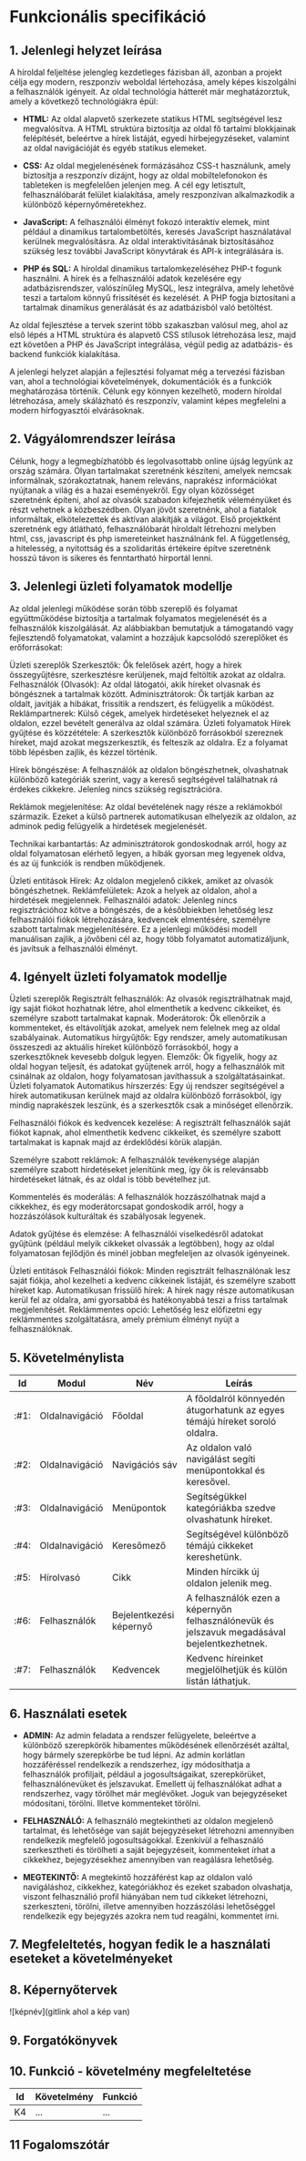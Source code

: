 # Funkcionális specifikáció
## 1. Jelenlegi helyzet leírása

A híroldal feljeltése jelengleg kezdetleges fázisban áll, azonban a projekt célja egy modern, reszponzív weboldal lértehozása, amely képes kiszolgálni a felhasználók igényeit. Az oldal technológia hátterét már meghatázorztuk, amely a következő technológiákra épül:

- **HTML:** Az oldal alapvető szerkezete statikus HTML segítségével lesz megvalósítva. A HTML struktúra biztosítja az oldal fő tartalmi blokkjainak felépítését, beleértve a hírek listáját, egyedi hírbejegyzéseket, valamint az oldal navigációját és egyéb statikus elemeket.

- **CSS:** Az oldal megjelenésének formázásához CSS-t használunk, amely biztosítja a reszponzív dizájnt, hogy az oldal mobiltelefonokon és tableteken is megfelelően jelenjen meg. A cél egy letisztult, felhasználóbarát felület kialakítása, amely reszponzívan alkalmazkodik a különböző képernyőméretekhez.

- **JavaScript:** A felhasználói élményt fokozó interaktív elemek, mint például a dinamikus tartalombetöltés, keresés JavaScript használatával kerülnek megvalósításra. Az oldal interaktivitásának biztosításához szükség lesz további JavaScript könyvtárak és API-k integrálására is.

- **PHP és SQL:** A híroldal dinamikus tartalomkezeléséhez PHP-t fogunk használni. A hírek és a felhasználói adatok kezelésére egy adatbázisrendszer, valószínűleg MySQL, lesz integrálva, amely lehetővé teszi a tartalom könnyű frissítését és kezelését. A PHP fogja biztosítani a tartalmak dinamikus generálását és az adatbázisból való betöltést.

Az oldal fejlesztése a tervek szerint több szakaszban valósul meg, ahol az első lépés a HTML struktúra és alapvető CSS stílusok létrehozása lesz, majd ezt követően a PHP és JavaScript integrálása, végül pedig az adatbázis- és backend funkciók kialakítása.

A jelenlegi helyzet alapján a fejlesztési folyamat még a tervezési fázisban van, ahol a technológiai követelmények, dokumentációk és a funkciók meghatározása történik. Célunk egy könnyen kezelhető, modern híroldal létrehozása, amely skálázható és reszponzív, valamint képes megfelelni a modern hírfogyasztói elvárásoknak.

## 2. Vágyálomrendszer leírása

Célunk, hogy a legmegbízhatóbb és legolvasottabb online újság legyünk az ország számára.
Olyan tartalmakat szeretnénk készíteni, amelyek nemcsak informálnak, szórakoztatnak, 
hanem releváns, naprakész információkat nyújtanak a világ és a hazai eseményekről.
Egy olyan közösséget szeretnénk építeni, ahol az olvasók szabadon kifejezhetik véleményüket 
és részt vehetnek a közbeszédben. Olyan jövőt szeretnénk, ahol a fiatalok informáltak, 
elkötelezettek és aktívan alakítják a világot. Első projektként szeretnénk egy átlátható, 
felhasználóbarát híroldalt létrehozni melyben html, css, javascript és php ismereteinket 
használnánk fel. A függetlenség, a hitelesség, a nyitottság és a szolidaritás értékeire 
építve szeretnénk hosszú távon is sikeres és fenntartható hírportál lenni.

## 3. Jelenlegi üzleti folyamatok modellje
Az oldal jelenlegi működése során több szereplő és folyamat együttműködése biztosítja a tartalmak folyamatos megjelenését és a felhasználók kiszolgálását. Az alábbiakban bemutatjuk a támogatandó vagy fejlesztendő folyamatokat, valamint a hozzájuk kapcsolódó szereplőket és erőforrásokat:

Üzleti szereplők
Szerkesztők: Ők felelősek azért, hogy a hírek összegyűjtésre, szerkesztésre kerüljenek, majd feltöltik azokat az oldalra.
Felhasználók (Olvasók): Az oldal látogatói, akik híreket olvasnak és böngésznek a tartalmak között.
Adminisztrátorok: Ők tartják karban az oldalt, javítják a hibákat, frissítik a rendszert, és felügyelik a működést.
Reklámpartnerek: Külső cégek, amelyek hirdetéseket helyeznek el az oldalon, ezzel bevételt generálva az oldal számára.
Üzleti folyamatok
Hírek gyűjtése és közzététele: A szerkesztők különböző forrásokból szereznek híreket, majd azokat megszerkesztik, és felteszik az oldalra. Ez a folyamat több lépésben zajlik, és kézzel történik.

Hírek böngészése: A felhasználók az oldalon böngészhetnek, olvashatnak különböző kategóriák szerint, vagy a kereső segítségével találhatnak rá érdekes cikkekre. Jelenleg nincs szükség regisztrációra.

Reklámok megjelenítése: Az oldal bevételének nagy része a reklámokból származik. Ezeket a külső partnerek automatikusan elhelyezik az oldalon, az adminok pedig felügyelik a hirdetések megjelenését.

Technikai karbantartás: Az adminisztrátorok gondoskodnak arról, hogy az oldal folyamatosan elérhető legyen, a hibák gyorsan meg legyenek oldva, és az új funkciók is rendben működjenek.

Üzleti entitások
Hírek: Az oldalon megjelenő cikkek, amiket az olvasók böngészhetnek.
Reklámfelületek: Azok a helyek az oldalon, ahol a hirdetések megjelennek.
Felhasználói adatok: Jelenleg nincs regisztrációhoz kötve a böngészés, de a későbbiekben lehetőség lesz felhasználói fiókok létrehozására, kedvencek elmentésére, személyre szabott tartalmak megjelenítésére.
Ez a jelenlegi működési modell manuálisan zajlik, a jövőbeni cél az, hogy több folyamatot automatizáljunk, és javítsuk a felhasználói élményt.

## 4. Igényelt üzleti folyamatok modellje
Üzleti szereplők
Regisztrált felhasználók: Az olvasók regisztrálhatnak majd, így saját fiókot hozhatnak létre, ahol elmenthetik a kedvenc cikkeiket, és személyre szabott tartalmakat kapnak.
Moderátorok: Ők ellenőrzik a kommenteket, és eltávolítják azokat, amelyek nem felelnek meg az oldal szabályainak.
Automatikus hírgyűjtők: Egy rendszer, amely automatikusan összeszedi az aktuális híreket különböző forrásokból, hogy a szerkesztőknek kevesebb dolguk legyen.
Elemzők: Ők figyelik, hogy az oldal hogyan teljesít, és adatokat gyűjtenek arról, hogy a felhasználók mit csinálnak az oldalon, hogy folyamatosan javíthassuk a szolgáltatásainkat.
Üzleti folyamatok
Automatikus hírszerzés: Egy új rendszer segítségével a hírek automatikusan kerülnek majd az oldalra különböző forrásokból, így mindig naprakészek leszünk, és a szerkesztők csak a minőséget ellenőrzik.

Felhasználói fiókok és kedvencek kezelése: A regisztrált felhasználók saját fiókot kapnak, ahol elmenthetik kedvenc cikkeiket, és személyre szabott tartalmakat is kapnak majd az érdeklődési körük alapján.

Személyre szabott reklámok: A felhasználók tevékenysége alapján személyre szabott hirdetéseket jelenítünk meg, így ők is relevánsabb hirdetéseket látnak, és az oldal is több bevételhez jut.

Kommentelés és moderálás: A felhasználók hozzászólhatnak majd a cikkekhez, és egy moderátorcsapat gondoskodik arról, hogy a hozzászólások kulturáltak és szabályosak legyenek.

Adatok gyűjtése és elemzése: A felhasználói viselkedésről adatokat gyűjtünk (például melyik cikkeket olvassák a legtöbben), hogy az oldal folyamatosan fejlődjön és minél jobban megfeleljen az olvasók igényeinek.

Üzleti entitások
Felhasználói fiókok: Minden regisztrált felhasználónak lesz saját fiókja, ahol kezelheti a kedvenc cikkeinek listáját, és személyre szabott híreket kap.
Automatikusan frissülő hírek: A hírek nagy része automatikusan kerül fel az oldalra, ami gyorsabbá és hatékonyabbá teszi a friss tartalmak megjelenítését.
Reklámmentes opció: Lehetőség lesz előfizetni egy reklámmentes szolgáltatásra, amely prémium élményt nyújt a felhasználóknak.

## 5. Követelménylista

| Id | Modul | Név | Leírás |
| :---:| --- | --- | ---    |	
| :#1: | Oldalnavigáció | Főoldal | A főoldalról könnyedén átugorhatunk az egyes témájú híreket soroló oldalra. |
| :#2: | Oldalnavigáció | Navigációs sáv | Az oldalon való navigálást segíti menüpontokkal és keresővel. |
| :#3: | Oldalnavigáció | Menüpontok | Segítségükkel kategóriákba szedve olvashatunk híreket. |
| :#4: | Oldalnavigáció | Keresőmező | Segítségével különböző témájú cikkeket kereshetünk. |
| :#5: | Hírolvasó | Cikk | Minden hírcikk új oldalon jelenik meg. |
| :#6: | Felhasználók | Bejelentkezési képernyő | A felhasználók ezen a képernyőn felhasználónevük és jelszavuk megadásával bejelentkezhetnek. |
| :#7: | Felhasználók | Kedvencek | Kedvenc híreinket megjelölhetjük és külön listán láthatjuk. |

## 6. Használati esetek

- **ADMIN:**
Az admin feladata a rendszer felügyelete, beleértve a különböző szerepkörök hibamentes működésének ellenőrzését azáltal, hogy bármely szerepkörbe be tud lépni. Az admin korlátlan hozzáféréssel rendelkezik a rendszerhez, így módosíthatja a felhasználók profiljait, például a jogosultságaikat, szerepkörüket, felhasználónevüket és jelszavukat.
Emellett új felhasználókat adhat a rendszerhez, vagy törölhet már meglévőket. Joguk van bejegyzéseket módosítani, törölni. Illetve kommenteket törölni.

- **FELHASZNÁLÓ:**
A felhasználó megtekintheti az oldalon megjelenő tartalmat, és lehetősége van saját bejegyzéseket létrehozni amennyiben rendelkezik megfelelő jogosultságokkal.
Ezenkívül a felhasználó szerkesztheti és törölheti a saját bejegyzéseit, kommenteket írhat a cikkekhez, bejegyzésekhez amennyiben van reagálásra lehetőség.

- **MEGTEKINTŐ:**
A megtekintő hozzáférést kap az oldalon való navigáláshoz, cikkekhez, kategóriákhoz és ezeket szabadon olvashatja, viszont felhasználió profil hiányában nem tud
cikkeket létrehozni, szerkeszteni, törölni, illetve amennyiben hozzászólási lehetőséggel rendelkezik egy bejegyzés azokra nem tud reagálni, kommentet írni.

## 7. Megfeleltetés, hogyan fedik le a használati eseteket a követelményeket

## 8. Képernyőtervek

![képnév](gitlink ahol a kép van)

## 9. Forgatókönyvek

## 10. Funkció - követelmény megfeleltetése

| Id | Követelmény | Funkció |
| :---: | --- | --- |
| K4 | ... | ... |

## 11 Fogalomszótár
